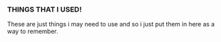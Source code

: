 ### THINGS THAT I USED!

These are just things i may need to use and so i just put them in here as a way to remember.

